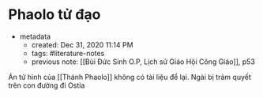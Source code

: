 # Phaolo tử đạo
- metadata
	- created: Dec 31, 2020 11:14 PM
	- tags: #literature-notes 
	- previous note: [[Bùi Đức Sinh O.P, Lịch sử Giáo Hội Công Giáo]], p53

Án tử hình của [[Thánh Phaolo]] không có tài liệu để lại. Ngài bị trảm quyết trên con đường đi Ostia 

